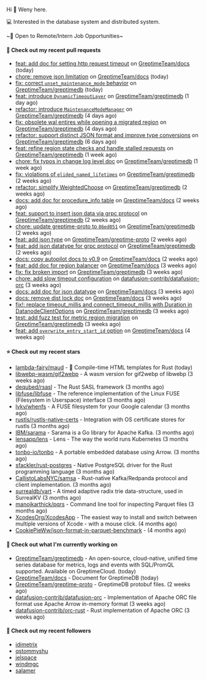 Hi 👋 Weny here.

💻 Interested in the database system and distributed system.

~🍺 Open to Remote/Intern Job Opportunities~

#### 🔨 Check out my recent pull requests

- [feat: add doc for setting http request timeout](https://github.com/GreptimeTeam/docs/pull/1298) on [GreptimeTeam/docs](https://github.com/GreptimeTeam/docs) (today)
- [chore: remove json limitation](https://github.com/GreptimeTeam/docs/pull/1296) on [GreptimeTeam/docs](https://github.com/GreptimeTeam/docs) (today)
- [fix: correct `unset_maintenance_mode` behavior](https://github.com/GreptimeTeam/greptimedb/pull/5009) on [GreptimeTeam/greptimedb](https://github.com/GreptimeTeam/greptimedb) (today)
- [feat: introduce `DynamicTimeoutLayer`](https://github.com/GreptimeTeam/greptimedb/pull/5006) on [GreptimeTeam/greptimedb](https://github.com/GreptimeTeam/greptimedb) (1 day ago)
- [refactor: introduce `MaintenanceModeManager`](https://github.com/GreptimeTeam/greptimedb/pull/4994) on [GreptimeTeam/greptimedb](https://github.com/GreptimeTeam/greptimedb) (4 days ago)
- [fix: obsolete wal entires while opening a migrated region](https://github.com/GreptimeTeam/greptimedb/pull/4993) on [GreptimeTeam/greptimedb](https://github.com/GreptimeTeam/greptimedb) (4 days ago)
- [refactor: support distinct JSON format and improve type conversions](https://github.com/GreptimeTeam/greptimedb/pull/4979) on [GreptimeTeam/greptimedb](https://github.com/GreptimeTeam/greptimedb) (6 days ago)
- [feat: refine region state checks and handle stalled requests](https://github.com/GreptimeTeam/greptimedb/pull/4971) on [GreptimeTeam/greptimedb](https://github.com/GreptimeTeam/greptimedb) (1 week ago)
- [chore: fix typos in change log level doc](https://github.com/GreptimeTeam/greptimedb/pull/4948) on [GreptimeTeam/greptimedb](https://github.com/GreptimeTeam/greptimedb) (1 week ago)
- [fix: violations of `elided_named_lifetimes`](https://github.com/GreptimeTeam/greptimedb/pull/4936) on [GreptimeTeam/greptimedb](https://github.com/GreptimeTeam/greptimedb) (2 weeks ago)
- [refactor: simplify WeightedChoose](https://github.com/GreptimeTeam/greptimedb/pull/4916) on [GreptimeTeam/greptimedb](https://github.com/GreptimeTeam/greptimedb) (2 weeks ago)
- [docs: add doc for procedure_info table](https://github.com/GreptimeTeam/docs/pull/1252) on [GreptimeTeam/docs](https://github.com/GreptimeTeam/docs) (2 weeks ago)
- [feat: support to insert json data via grpc protocol](https://github.com/GreptimeTeam/greptimedb/pull/4908) on [GreptimeTeam/greptimedb](https://github.com/GreptimeTeam/greptimedb) (2 weeks ago)
- [chore: update greptime-proto to `86ed051`](https://github.com/GreptimeTeam/greptimedb/pull/4902) on [GreptimeTeam/greptimedb](https://github.com/GreptimeTeam/greptimedb) (2 weeks ago)
- [feat: add json type](https://github.com/GreptimeTeam/greptime-proto/pull/194) on [GreptimeTeam/greptime-proto](https://github.com/GreptimeTeam/greptime-proto) (2 weeks ago)
- [feat: add json datatype for grpc protocol](https://github.com/GreptimeTeam/greptimedb/pull/4897) on [GreptimeTeam/greptimedb](https://github.com/GreptimeTeam/greptimedb) (2 weeks ago)
- [docs: copy autopilot docs to v0.9](https://github.com/GreptimeTeam/docs/pull/1246) on [GreptimeTeam/docs](https://github.com/GreptimeTeam/docs) (2 weeks ago)
- [feat: add doc for region balancer](https://github.com/GreptimeTeam/docs/pull/1243) on [GreptimeTeam/docs](https://github.com/GreptimeTeam/docs) (3 weeks ago)
- [fix: fix broken import](https://github.com/GreptimeTeam/greptimedb/pull/4880) on [GreptimeTeam/greptimedb](https://github.com/GreptimeTeam/greptimedb) (3 weeks ago)
- [chore: add slow timeout configuration](https://github.com/datafusion-contrib/datafusion-orc/pull/134) on [datafusion-contrib/datafusion-orc](https://github.com/datafusion-contrib/datafusion-orc) (3 weeks ago)
- [docs: add doc for json datatype](https://github.com/GreptimeTeam/docs/pull/1232) on [GreptimeTeam/docs](https://github.com/GreptimeTeam/docs) (3 weeks ago)
- [docs: remove dist lock doc](https://github.com/GreptimeTeam/docs/pull/1228) on [GreptimeTeam/docs](https://github.com/GreptimeTeam/docs) (3 weeks ago)
- [fix!: replace timeout_millis and connect_timeout_millis with Duration in DatanodeClientOptions](https://github.com/GreptimeTeam/greptimedb/pull/4867) on [GreptimeTeam/greptimedb](https://github.com/GreptimeTeam/greptimedb) (3 weeks ago)
- [test: add fuzz test for metric region migration](https://github.com/GreptimeTeam/greptimedb/pull/4862) on [GreptimeTeam/greptimedb](https://github.com/GreptimeTeam/greptimedb) (3 weeks ago)
- [feat: add `overwrite_entry_start_id` option](https://github.com/GreptimeTeam/docs/pull/1226) on [GreptimeTeam/docs](https://github.com/GreptimeTeam/docs) (4 weeks ago)

#### ⭐ Check out my recent stars

- [lambda-fairy/maud](https://github.com/lambda-fairy/maud) - :pencil: Compile-time HTML templates for Rust (today)
- [libwebp-wasm/gif2webp](https://github.com/libwebp-wasm/gif2webp) - A wasm version for gif2webp of libwebp (3 weeks ago)
- [dequbed/rsasl](https://github.com/dequbed/rsasl) - The Rust SASL framework (3 months ago)
- [libfuse/libfuse](https://github.com/libfuse/libfuse) - The reference implementation of the Linux FUSE (Filesystem in Userspace) interface (3 months ago)
- [lvkv/whenfs](https://github.com/lvkv/whenfs) - A FUSE filesystem for your Google calendar (3 months ago)
- [rustls/rustls-native-certs](https://github.com/rustls/rustls-native-certs) - Integration with OS certificate stores for rustls (3 months ago)
- [IBM/sarama](https://github.com/IBM/sarama) - Sarama is a Go library for Apache Kafka. (3 months ago)
- [lensapp/lens](https://github.com/lensapp/lens) - Lens - The way the world runs Kubernetes (3 months ago)
- [tonbo-io/tonbo](https://github.com/tonbo-io/tonbo) - A portable embedded database using Arrow. (3 months ago)
- [sfackler/rust-postgres](https://github.com/sfackler/rust-postgres) - Native PostgreSQL driver for the Rust programming language (3 months ago)
- [CallistoLabsNYC/samsa](https://github.com/CallistoLabsNYC/samsa) - Rust-native Kafka/Redpanda protocol and client implementation. (3 months ago)
- [surrealdb/vart](https://github.com/surrealdb/vart) - A timed adaptive radix trie data-structure, used in SurrealKV (3 months ago)
- [manojkarthick/pqrs](https://github.com/manojkarthick/pqrs) - Command line tool for inspecting Parquet files (3 months ago)
- [XcodesOrg/XcodesApp](https://github.com/XcodesOrg/XcodesApp) - The easiest way to install and switch between multiple versions of Xcode - with a mouse click.  (4 months ago)
- [CookiePieWw/json-format-in-parquet-benchmark](https://github.com/CookiePieWw/json-format-in-parquet-benchmark) -  (4 months ago)

#### 👷 Check out what I'm currently working on

- [GreptimeTeam/greptimedb](https://github.com/GreptimeTeam/greptimedb) - An open-source, cloud-native, unified time series database for metrics, logs and events with SQL/PromQL supported. Available on GreptimeCloud. (today)
- [GreptimeTeam/docs](https://github.com/GreptimeTeam/docs) - Document for GreptimeDB (today)
- [GreptimeTeam/greptime-proto](https://github.com/GreptimeTeam/greptime-proto) - GreptimeDB protobuf files. (2 weeks ago)
- [datafusion-contrib/datafusion-orc](https://github.com/datafusion-contrib/datafusion-orc) - Implementation of Apache ORC file format use Apache Arrow in-memory format (3 weeks ago)
- [datafusion-contrib/orc-rust](https://github.com/datafusion-contrib/orc-rust) - Rust implementation of Apache ORC (3 weeks ago)

#### 👯 Check out my recent followers

- [idimetrix](https://github.com/idimetrix)
- [qstommyshu](https://github.com/qstommyshu)
- [jelspace](https://github.com/jelspace)
- [windmgc](https://github.com/windmgc)
- [salamer](https://github.com/salamer)


